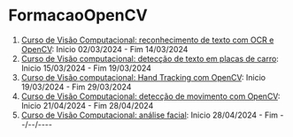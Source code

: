 # FormacaoOpenCV

1. [Curso de Visão Computacional: reconhecimento de texto com OCR e OpenCV](https://cursos.alura.com.br/course/visao-computacional-reconhecimento-texto-ocr-opencv): Inicio 02/03/2024 - Fim 14/03/2024
2. [Curso de Visão computacional: detecção de texto em placas de carro](https://cursos.alura.com.br/course/visao-computacional-deteccao-texto-placas-carro): Inicio 15/03/2024 - Fim 19/03/2024
4. [Curso de Visão computacional: Hand Tracking com OpenCV](https://cursos.alura.com.br/course/visao-computacional-hand-tracking-opencv): Inicio 19/03/2024 - Fim 29/03/2024
5. [Curso de Visão Computacional: detecção de movimento com OpenCV](https://cursos.alura.com.br/course/visao-computacional-deteccao-movimento-opencv): Inicio 21/04/2024 - Fim 28/04/2024
6. [Curso de Visão Computacional: análise facial](https://cursos.alura.com.br/course/visao-computacional-analise-facial): Inicio 28/04/2024 - Fim --/--/----
